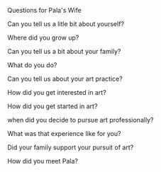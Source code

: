 Questions for Pala's Wife

Can you tell us a litle bit about yourself?

Where did you grow up?

Can you tell us a bit about your family?

What do you do?

Can you tell us about your art practice?

How did you get interested in art?

How did you get started in art?

when did you decide to pursue art professionally?

What was that experience like for you?

Did your family support your pursuit of art?

How did you meet Pala?
